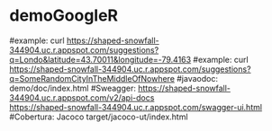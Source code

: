 # demoGoogleR
#example: curl https://shaped-snowfall-344904.uc.r.appspot.com/suggestions?q=Londo&latitude=43.70011&longitude=-79.4163
#example: curl https://shaped-snowfall-344904.uc.r.appspot.com/suggestions?q=SomeRandomCityInTheMiddleOfNowhere
#javaodoc: demo/doc/index.html
#Sweagger: https://shaped-snowfall-344904.uc.r.appspot.com/v2/api-docs  
           https://shaped-snowfall-344904.uc.r.appspot.com/swagger-ui.html
#Cobertura: Jacoco target/jacoco-ut/index.html
